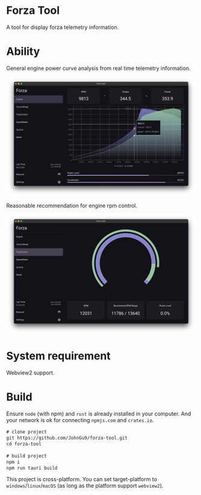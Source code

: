 # Forza Tool

A tool for display forza telemetry information.

# Ability

General engine power curve analysis from real time telemetry information.

<img src="./doc/0.png">

Reasonable recommendation for engine rpm control.

<img src="./doc/1.png">

# System requirement

Webview2 support.

# Build

Ensure `node` (with npm) and `rust` is already installed in your computer. And your network is ok for connecting `npmjs.com` and `crates.io`.

```console
# clone project
git https://github.com/JohnGu9/forza-tool.git
cd forza-tool

# build project
npm i
npm run tauri build
```

This project is cross-platform. You can set target-platform to `windows`/`linux`/`macOS` (as long as the platform support `webview2`).
